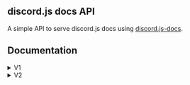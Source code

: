 ## discord.js docs API

A simple API to serve discord.js docs using [discord.js-docs](https://github.com/TeeSeal/discord.js-docs).

## Documentation

<details>
<summary>V1</summary>

## Routes

### GET `/v1/:project/:branch`
Returns the entire formatted documentation for the given project and branch.\
Project can be one of: `main`, `commando`, `rpc`.

> Set the `raw` queryparam to `true` to receive the original fetched JSON without any formatting.\
> Doesn't work for the `/search` and `/embed` endpoints.\
> Example: `/v1/main/master?raw=true`, `/v1/main/stable/message/content?raw=true`

> Set the `force` queryparam to `true` to force fetch the docs instead of reading from cache.\
> Works for all endpoints.\
> Example: `/v1/main/master?force=true`

### GET `/v1/:project/:branch/el/:parent/:child`
Returns the documentation for a single element.\
`:parent` and `:child` have to be element names. Case does not matter.\
`:child` can be omitted.

### GET `/v1/:project/:branch/search`
Searches the documentation using fuzzy search and returns top 10 hits.\
The query must be specified under the `q` queryparam.

Will return 400 if no query specified.

Example:
```
/v1/main/master/search?q=reaction%20collector
```

### GET `/v1/:project/:branch/embed`
Tries to resolve the query into a single element.\
The query must be specified under the `q` queryparam.\
If that fails, falls back to the behaviour of the `.../search` route.\
Query is expected to be separated with `#` (%23 when uri encoded) or `.` for exact searches.

The result is formatted into a [Discord embed object](https://discordapp.com/developers/docs/resources/channel#embed-object).

Will return 400 if no query specified.

Examples:
```
/v1/main/stable/embed?q=message%23pin
/v1/main/master/embed?q=reaction%20collector
```
</details>

<details>
<summary>V2</summary>

The version 2 of the API relies more on query parameters. The query parameters you should know about
for all endpoints are the following:

- `src` - Source. Indicates the what documentation data should be pulled from. This parameter can be
an URL to a valid JSON file containing the docs **or** one of the predefined keywords:
`stable`, `master`, `commando`, `rpc`, `akairo`, `akairo-master` and `collection`

- `force` - `true` or `false`. Indicates whether local cache should be ignored. In case it is set to `true`, the
documentation will be pulled anew from the source and cached, overwriting the old one. Defaults to `false`.

- `q` - Query. Meaning depends on endpoint, see more detailed description below.

## Routes

### GET `/v2`

 Query Parameter | Description | Examples
:---------------:|:-----------:|:--------:
`src` | Source documentation | `master`
`force` | Ignore cache | `true`, `false`
`q`| Query | `Client`, `Message#author`, `Message.author.username`

Returns the documentation for a single element. Query should be well formed as shown in the example.\
Use `#` (`%23` when URI encoded) or `.` as separators.

Examples:
```
/v2?src=master&q=Client
/v2?src=stable&force=true&q=Message%23author
```

### GET `/v2/search`

 Query Parameter | Description | Examples
:---------------:|:-----------:|:--------:
`src` | Source documentation | `master`
`force` | Ignore cache | `true`, `false`
`q`| Query | `permissions`, `ban member`

Searches the documentation for the given query and returns top 10 hits. Query can be whatever.

Examples:
```
/v2/search?src=master&q=permissions
/v2/search?src=stable&force=true&q=ban%20member
```

### GET `/v2/embed`

 Query Parameter | Description | Examples
:---------------:|:-----------:|:--------:
`src` | Source documentation | `master`
`force` | Ignore cache | `true`, `false`
`q`| Query | `permissions`, `ban member`

Tries to resolve the query into a single element.\
If that fails, falls back to the behaviour of the `/v2/search` endpoint.\
The result is formatted into a [Discord embed object](https://discordapp.com/developers/docs/resources/channel#embed-object).

Examples:
```
/v2/embed?src=master&q=permissions
/v2/embed?src=stable&force=true&q=ban%20member
```

</details>
